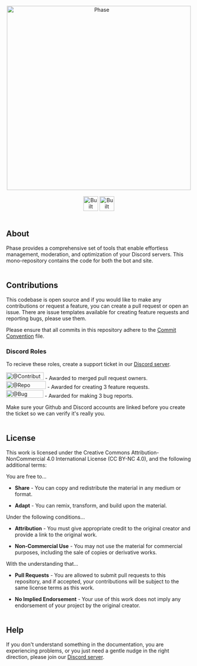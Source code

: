<div align="center">
	<br />
	<div>
		<a href="https://phasebot.xyz"><img src="https://raw.githubusercontent.com/notcharliee/phase/main/.github/assets/header.png" width="500" alt="Phase" /></a>
	</div>
	<br/>
	<div>
		<a href="https://nextjs.com"><img src="https://raw.githubusercontent.com/notcharliee/phase/main/.github/assets/built-with-nextjs.png" alt="Built with Next.JS" height="40" /></a>
		<a href="https://discord.js.org"><img src="https://raw.githubusercontent.com/notcharliee/phase/main/.github/assets/built-with-discordjs.png" alt="Built with discord.js" height="40" /></a>
	</div>
</div>
<br/>


## About
Phase provides a comprehensive set of tools that enable effortless management, moderation, and optimization of your Discord servers. This mono-repository contains the code for both the bot and site.
<br/><br/>

## Contributions

This codebase is open source and if you would like to make any contributions or request a feature, you can create a pull request or open an issue. There are issue templates available for creating feature requests and reporting bugs, please use them.

Please ensure that all commits in this repository adhere to the [Commit Convention](https://github.com/notcharliee/phase/blob/main/.github/COMMIT_CONVENTION.md) file.

### Discord Roles

To recieve these roles, create a support ticket in our [Discord server](https://phasebot.xyz/redirect/discord).

<img src="https://raw.githubusercontent.com/notcharliee/phase/main/.github/assets/contributor.svg" width="102" height="21" alt="@Contributor" /> - Awarded to merged pull request owners.\
<img src="https://raw.githubusercontent.com/notcharliee/phase/main/.github/assets/repohelper.svg" width="108" height="21" alt="@Repo Helper" /> - Awarded for creating 3 feature requests.\
<img src="https://raw.githubusercontent.com/notcharliee/phase/main/.github/assets/bughunter.svg" width="101" height="21" alt="@Bug Hunter" /> - Awarded for making 3 bug reports.

Make sure your Github and Discord accounts are linked before you create the ticket so we can verify it's really you.
<br/><br/>

## License

This work is licensed under the Creative Commons Attribution-NonCommercial 4.0 International License (CC BY-NC 4.0), and the following additional terms:

You are free to...

- **Share** - You can copy and redistribute the material in any medium or format.

- **Adapt** - You can remix, transform, and build upon the material.

Under the following conditions...

- **Attribution** - You must give appropriate credit to the original creator and provide a link to the original work.

- **Non-Commercial Use** - You may not use the material for commercial purposes, including the sale of copies or derivative works.

With the understanding that...

- **Pull Requests** - You are allowed to submit pull requests to this repository, and if accepted, your contributions will be subject to the same license terms as this work.

- **No Implied Endorsement** - Your use of this work does not imply any endorsement of your project by the original creator.
<br/><br/>

## Help

If you don't understand something in the documentation, you are experiencing problems, or you just need a gentle nudge in the right direction, please join our [Discord server](https://phasebot.xyz/redirect/discord).